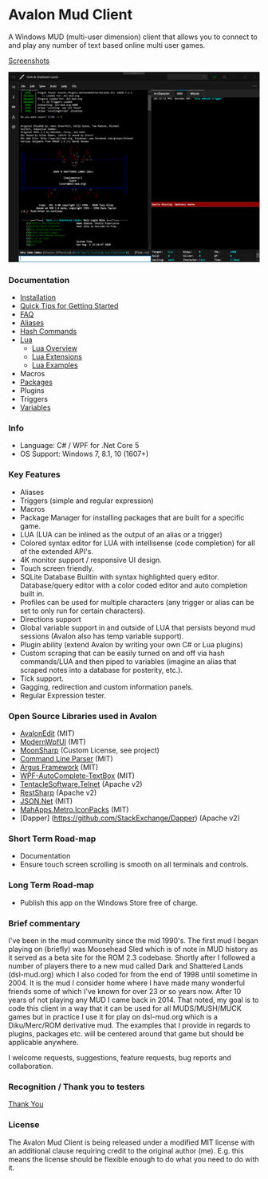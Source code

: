 # Avalon Mud Client

A Windows MUD (multi-user dimension) client that allows you to connect to and play any number of text based online multi user games.

[Screenshots](doc/Screenshots.md)

![alt text](doc/images/ClientTerminal.png "Main Terminal")

### Documentation

- [Installation](doc/InstallationInstructions.md)
- [Quick Tips for Getting Started](doc/QuickTips.md)
- [FAQ](doc/FAQ.md)
- [Aliases](doc/Aliases.md)
- [Hash Commands](doc/HashCommands.md)
- [Lua](doc/Lua.md)
  - [Lua Overview](doc/Lua.md)
  - [Lua Extensions](doc/LuaExtensions.md)
  - [Lua Examples](doc/LuaExamples.md)
- Macros
- [Packages](doc/Packages.md)
- Plugins
- Triggers
- [Variables](doc/Variables.md)

### Info

 - Language: C# / WPF for .Net Core 5
 - OS Support: Windows 7, 8.1, 10 (1607+)

### Key Features
 
 - Aliases
 - Triggers (simple and regular expression)
 - Macros
 - Package Manager for installing packages that are built for a specific game.
 - LUA (LUA can be inlined as the output of an alias or a trigger)
 - Colored syntax editor for LUA with intellisense (code completion) for all of the extended API's.
 - 4K monitor support / responsive UI design.
 - Touch screen friendly.
 - SQLite Database Builtin with syntax highlighted query editor.  Database/query editor with a color coded editor and auto completion built in.
 - Profiles can be used for multiple characters (any trigger or alias can be set to only run for certain characters).
 - Directions support
 - Global variable support in and outside of LUA that persists beyond mud sessions (Avalon also has temp variable support). 
 - Plugin ability (extend Avalon by writing your own C# or Lua plugins)
 - Custom scraping that can be easily turned on and off via hash commands/LUA and then piped to variables (imagine an alias that scraped notes into a database for posterity, etc.).
 - Tick support.
 - Gagging, redirection and custom information panels.
 - Regular Expression tester.
 
### Open Source Libraries used in Avalon

 - [AvalonEdit](https://github.com/icsharpcode/AvalonEdit) (MIT)
 - [ModernWpfUI](https://github.com/Kinnara/ModernWpf) (MIT)
 - [MoonSharp](https://github.com/moonsharp-devs/moonsharp) (Custom License, see project)
 - [Command Line Parser](https://github.com/commandlineparser/commandline) (MIT)
 - [Argus Framework](https://www.github.com/blakepell/ArgusFramework) (MIT)
 - [WPF-AutoComplete-TextBox](https://github.com/quicoli/WPF-AutoComplete-TextBox) (MIT)
 - [TentacleSoftware.Telnet](https://github.com/Spksh/TentacleSoftware.Telnet) (Apache v2)
 - [RestSharp](https://github.com/restsharp/RestSharp) (Apache v2)
 - [JSON.Net](https://github.com/JamesNK/Newtonsoft.Json) (MIT)
 - [MahApps.Metro.IconPacks](https://github.com/MahApps/MahApps.Metro.IconPacks) (MIT)
 - [Dapper] (https://github.com/StackExchange/Dapper) (Apache v2)

### Short Term Road-map

 - Documentation
 - Ensure touch screen scrolling is smooth on all terminals and controls.

### Long Term Road-map

 - Publish this app on the Windows Store free of charge.

### Brief commentary

I've been in the mud community since the mid 1990's.  The first mud I began playing on (briefly) was Moosehead Sled which is of note in MUD history as it served as a beta site for the ROM 2.3 codebase.  Shortly after I followed a number of players there to a new mud called Dark and Shattered Lands (dsl-mud.org) which I also coded for from the end of 1998 until sometime in 2004.  It is the mud I consider home where I have made many wonderful friends some of which I've known for over 23 or so years now.  After 10 years of not playing any MUD I came back in 2014.  That noted, my goal is to code this client in a way that it can be used for all MUDS/MUSH/MUCK games but in practice I use it for play on dsl-mud.org which is a Diku/Merc/ROM derivative mud.  The examples that I provide in regards to plugins, packages etc. will be centered around that game but should be applicable anywhere.

I welcome requests, suggestions, feature requests, bug reports and collaboration.

### Recognition / Thank you to testers

[Thank You](/doc/Thanks.md)

### License
 
 The Avalon Mud Client is being released under a modified MIT license with an additional clause requiring credit to the original author (me).  E.g. this means the license should be flexible enough to do what you need to do with it.